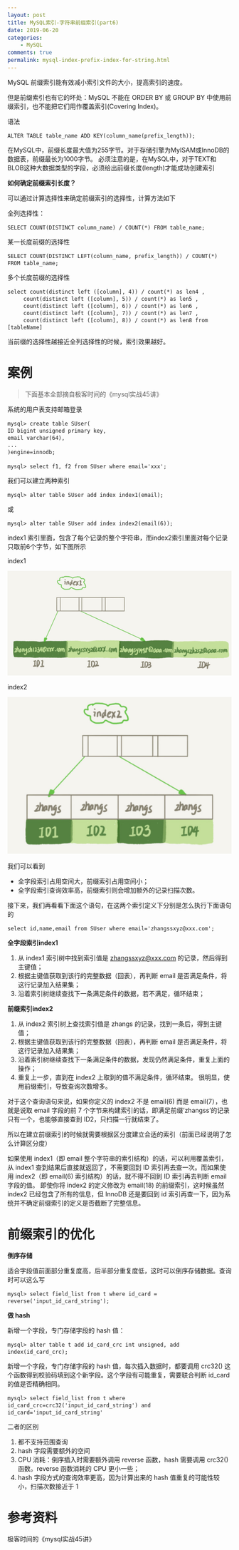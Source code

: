 ```yaml
---
layout: post
title: MySQL索引-字符串前缀索引(part6)
date: 2019-06-20
categories:
    - MySQL
comments: true
permalink: mysql-index-prefix-index-for-string.html
---
```


MySQL 前缀索引能有效减小索引文件的大小，提高索引的速度。

但是前缀索引也有它的坏处：MySQL 不能在 ORDER BY 或 GROUP BY 中使用前缀索引，也不能把它们用作覆盖索引(Covering Index)。

语法
```
ALTER TABLE table_name ADD KEY(column_name(prefix_length));
```
在MySQL中，前缀长度最大值为255字节。对于存储引擎为MyISAM或InnoDB的数据表，前缀最长为1000字节。 必须注意的是，在MySQL中，对于TEXT和BLOB这种大数据类型的字段，必须给出前缀长度(length)才能成功创建索引

**如何确定前缀索引长度？**

可以通过计算选择性来确定前缀索引的选择性，计算方法如下

全列选择性：
```
SELECT COUNT(DISTINCT column_name) / COUNT(*) FROM table_name;
```
某一长度前缀的选择性
```
SELECT COUNT(DISTINCT LEFT(column_name, prefix_length)) / COUNT(*) FROM table_name;
```
多个长度前缀的选择性
```
select count(distinct left ([column], 4)) / count(*) as len4 ,   
     count(distinct left ([column], 5)) / count(*) as len5 ,  
     count(distinct left ([column], 6)) / count(*) as len6 ,  
     count(distinct left ([column], 7)) / count(*) as len7 ,  
     count(distinct left ([column], 8)) / count(*) as len8 from [tableName]  
```
当前缀的选择性越接近全列选择性的时候，索引效果越好。

# 案例
> 下面基本全部摘自极客时间的《mysql实战45讲》

系统的用户表支持邮箱登录

```
mysql> create table SUser(
ID bigint unsigned primary key,
email varchar(64), 
... 
)engine=innodb; 

mysql> select f1, f2 from SUser where email='xxx';
```
我们可以建立两种索引
```
mysql> alter table SUser add index index1(email);
```
或
```
mysql> alter table SUser add index index2(email(6));
```
index1 索引里面，包含了每个记录的整个字符串，而index2索引里面对每个记录只取前6个字节，如下图所示

index1

![](/assets/images/posts/mysql-index/string-index-1.png)

index2

![](/assets/images/posts/mysql-index/string-index-2.png)

我们可以看到

- 全字段索引占用空间大，前缀索引占用空间小；
- 全字段索引查询效率高，前缀索引则会增加额外的记录扫描次数。

接下来，我们再看看下面这个语句，在这两个索引定义下分别是怎么执行下面语句的

```
select id,name,email from SUser where email='zhangssxyz@xxx.com';
```

**全字段索引index1**

1. 从 index1 索引树中找到索引值是 zhangssxyz@xxx.com 的记录，然后得到主键值；
2. 根据主键值获取到该行的完整数据（回表），再判断 email 是否满足条件，将这行记录加入结果集；
3. 沿着索引树继续查找下一条满足条件的数据，若不满足，循环结束；

**前缀索引index2**

1. 从 index2 索引树上查找索引值是 zhangs  的记录，找到一条后，得到主键值；
2. 根据主键值获取到该行的完整数据（回表），再判断 email 是否满足条件，将这行记录加入结果集；
3. 沿着索引树继续查找下一条满足条件的数据，发现仍然满足条件，重复上面的操作；
3. 重复上一步，直到在 index2 上取到的值不满足条件，循环结束。
很明显，使用前缀索引，导致查询次数增多。

对于这个查询语句来说，如果你定义的 index2 不是 email(6) 而是 email(7），也就是说取 email 字段的前 7 个字节来构建索引的话，即满足前缀’zhangss’的记录只有一个，也能够直接查到 ID2，只扫描一行就结束了。

所以在建立前缀索引的时候就需要根据区分度建立合适的索引（前面已经说明了怎么计算区分度）

如果使用 index1（即 email 整个字符串的索引结构）的话，可以利用覆盖索引，从 index1 查到结果后直接就返回了，不需要回到 ID 索引再去查一次。而如果使用 index2（即 email(6) 索引结构）的话，就不得不回到 ID 索引再去判断 email 字段的值。
即使你将 index2 的定义修改为 email(18) 的前缀索引，这时候虽然 index2 已经包含了所有的信息，但 InnoDB 还是要回到 id 索引再查一下，因为系统并不确定前缀索引的定义是否截断了完整信息。

# 前缀索引的优化

**倒序存储**

适合字段值前面部分重复度高，后半部分重复度低，这时可以倒序存储数据。查询时可以这么写

```
mysql> select field_list from t where id_card = reverse('input_id_card_string');
```

**做 hash**

新增一个字段，专门存储字段的 hash 值：
```
mysql> alter table t add id_card_crc int unsigned, add index(id_card_crc);
```

新增一个字段，专门存储字段的 hash 值，每次插入数据时，都要调用 crc32() 这个函数得到校验码填到这个新字段。这个字段有可能重复，需要联合判断 id_card 的值是否精确相同。
```
mysql> select field_list from t where id_card_crc=crc32('input_id_card_string') and id_card='input_id_card_string'
```

二者的区别
1. 都不支持范围查询
2. hash 字段需要额外的空间
3. CPU 消耗：倒序插入时需要额外调用 reverse 函数，hash 需要调用 crc32() 函数。reverse 函数消耗的 CPU 更小一些；
4. hash 字段方式的查询效率更高，因为计算出来的 hash 值重复的可能性较小，扫描次数接近于 1

# 参考资料

极客时间的《mysql实战45讲》


